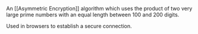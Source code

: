 An [[Asymmetric Encryption]] algorithm which uses the product of two very large prime numbers with an equal length between 100 and 200 digits.

Used in browsers to establish a secure connection.